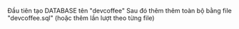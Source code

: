 Đầu tiên tạo DATABASE tên "devcoffee"
Sau đó thêm thêm toàn bộ bằng file "devcoffee.sql" (hoặc thêm lần lượt theo từng file)